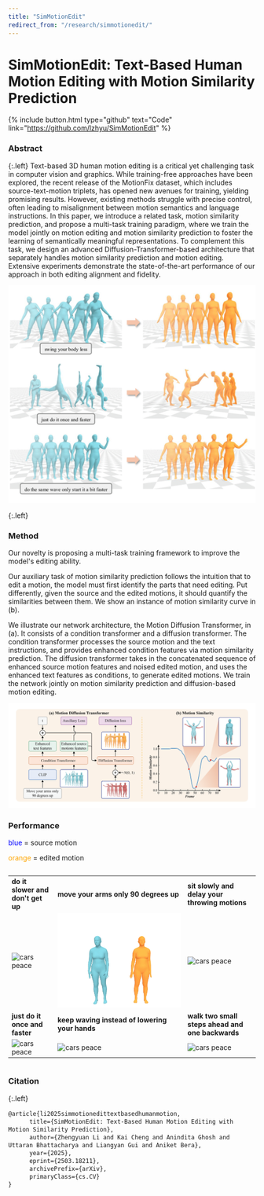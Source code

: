 ```yaml
---
title: "SimMotionEdit"
redirect_from: "/research/simmotionedit/"
---
```


<style type="text/css">
  table td {
    border: none !important;
    padding: none !important;
  }
</style>
# SimMotionEdit: Text-Based Human Motion Editing with Motion Similarity Prediction

 {% include button.html type="github" text="Code" link="https://github.com/lzhyu/SimMotionEdit" %}



### Abstract
{:.left}
Text-based 3D human motion editing is a critical yet challenging task in computer vision and graphics. While training-free approaches have been explored, the recent release of the MotionFix dataset, which includes source-text-motion triplets, has opened new avenues for training, yielding promising results. However, existing methods struggle with precise control, often leading to misalignment between motion semantics and language instructions. In this paper, we introduce a related task, motion similarity prediction, and propose a multi-task training paradigm, where we train the model jointly on motion editing and motion similarity prediction to foster the learning of semantically meaningful representations. To complement this task, we design an advanced Diffusion-Transformer-based architecture that separately handles motion similarity prediction and motion editing. Extensive experiments demonstrate the state-of-the-art performance of our approach in both editing alignment and fidelity.

<img src="./teaser.png" alt="artemis" style="zoom:50%;" />

{:.left}

### Method

Our novelty is proposing a multi-task training framework to improve the model's editing ability.

Our auxiliary task of motion similarity prediction follows the intuition that to edit a motion, the model must first identify the parts that need editing. Put differently, given the source and the edited motions, it should quantify the similarities between them. We show an instance of motion similarity curve in (b).

We illustrate our network architecture, the Motion Diffusion Transformer, in (a). It consists of a condition transformer and a diffusion transformer. The condition transformer processes the source motion and the text instructions, and provides enhanced condition features via motion similarity prediction. The diffusion transformer takes in the concatenated sequence of enhanced source motion features and noised edited motion, and uses the enhanced text features as conditions, to generate edited motions. We train the network jointly on motion similarity prediction and diffusion-based motion editing.

![artemis](./pipeline.png)

### Performance

<span style="color:blue;">blue</span> = source motion

<span style="color:orange;">orange</span> = edited motion

<div class="column is-centered has-text-centered">
  <table>
      <tr>
      <td>
        <span style="font-weight:bold;">do it slower and don't get up</span>
      </td>
      <td>
        <span style="font-weight:bold;">move your arms only 90 degrees up</span>
      </td>
      <td>
          <span style="font-weight:bold;"> sit slowly and delay your throwing motions </span>
      </td>
    </tr>
    <tr>
      <td>
        <img src="003658-crop.gif" alt="cars peace"/>
      </td>
      <td>
        <img src="002032-crop.gif" alt="cars peace"/>
      </td>
      <td>
        <img src="002724-crop.gif" alt="cars peace" />
      </td>
    </tr>
            <tr>
      <td>
        <span style="font-weight:bold;">just do it once and faster</span>
      </td>
      <td>
        <span style="font-weight:bold;">keep waving instead of lowering your hands</span>
      </td>
      <td>
          <span style="font-weight:bold;">walk two small steps ahead and one backwards</span>
      </td>
    </tr>
    <tr>
      <td>
        <img src="002882-crop.gif" alt="cars peace"/>
      </td>
      <td>
        <img src="001529-crop.gif" alt="cars peace"/>
      </td>
      <td>
        <img src="001964-crop.gif" alt="cars peace" />
      </td>
    </tr>
  </table>
</div>




### Citation

{:.left}

```
@article{li2025simmotionedittextbasedhumanmotion,
      title={SimMotionEdit: Text-Based Human Motion Editing with Motion Similarity Prediction}, 
      author={Zhengyuan Li and Kai Cheng and Anindita Ghosh and Uttaran Bhattacharya and Liangyan Gui and Aniket Bera},
      year={2025},
      eprint={2503.18211},
      archivePrefix={arXiv},
      primaryClass={cs.CV}
}
```